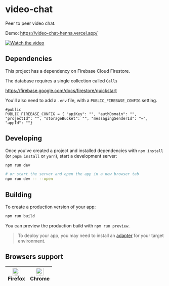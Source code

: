 # video-chat

Peer to peer video chat.

Demo: https://video-chat-henna.vercel.app/

[![Watch the video](https://img.youtube.com/vi/Ngg86gpt3kU/hqdefault.jpg)](https://youtu.be/Ngg86gpt3kU)

## Dependencies

This project has a dependency on Firebase Cloud Firestore.

The database requires a single collection called `Calls`

https://firebase.google.com/docs/firestore/quickstart

You'll also need to add a `.env` file, with a `PUBLIC_FIREBASE_CONFIG` setting.

```.env
#public
PUBLIC_FIREBASE_CONFIG = { "apiKey": "", "authDomain": "", "projectId": "", "storageBucket": "", "messagingSenderId": "=", "appId": ""}
```

## Developing

Once you've created a project and installed dependencies with `npm install` (or `pnpm install` or `yarn`), start a development server:

```bash
npm run dev

# or start the server and open the app in a new browser tab
npm run dev -- --open
```

## Building

To create a production version of your app:

```bash
npm run build
```

You can preview the production build with `npm run preview`.

> To deploy your app, you may need to install an [adapter](https://kit.svelte.dev/docs/adapters) for your target environment.

## Browsers support

| [<img src="https://raw.githubusercontent.com/alrra/browser-logos/master/src/firefox/firefox_48x48.png" alt="Firefox" width="24px" height="24px" />](http://godban.github.io/browsers-support-badges/)<br/>Firefox | [<img src="https://raw.githubusercontent.com/alrra/browser-logos/master/src/chrome/chrome_48x48.png" alt="Chrome" width="24px" height="24px" />](http://godban.github.io/browsers-support-badges/)<br/>Chrome |
| ----------------------------------------------------------------------------------------------------------------------------------------------------------------------------------------------------------------- | ------------------------------------------------------------------------------------------------------------------------------------------------------------------------------------------------------------- |

